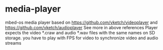 # media-player
mbed-os media player based on https://github.com/vketch/videoplayer and  https://github.com/vketch/audioplayer
See more in above references
Player expects the video  \*.craw and audio \*.wav files with the same names on SD storage.
you have to play with FPS for video to synchronize video and audio streams


